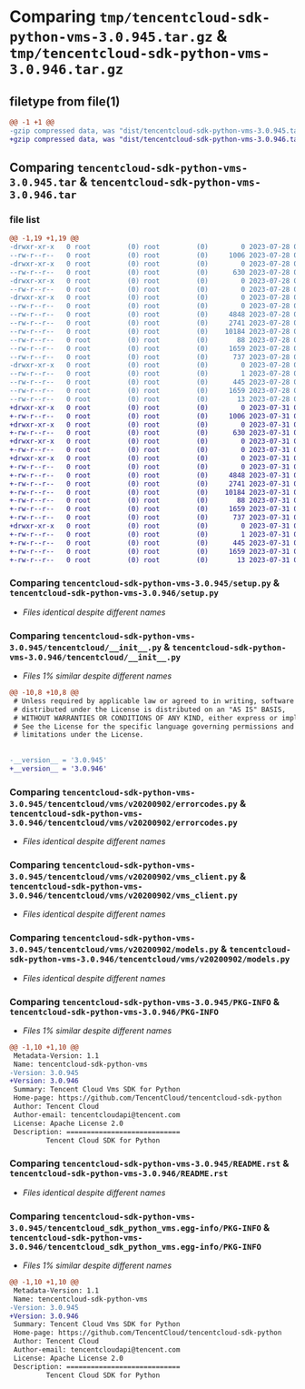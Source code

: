 # Comparing `tmp/tencentcloud-sdk-python-vms-3.0.945.tar.gz` & `tmp/tencentcloud-sdk-python-vms-3.0.946.tar.gz`

## filetype from file(1)

```diff
@@ -1 +1 @@
-gzip compressed data, was "dist/tencentcloud-sdk-python-vms-3.0.945.tar", last modified: Fri Jul 28 00:39:12 2023, max compression
+gzip compressed data, was "dist/tencentcloud-sdk-python-vms-3.0.946.tar", last modified: Mon Jul 31 00:39:28 2023, max compression
```

## Comparing `tencentcloud-sdk-python-vms-3.0.945.tar` & `tencentcloud-sdk-python-vms-3.0.946.tar`

### file list

```diff
@@ -1,19 +1,19 @@
-drwxr-xr-x   0 root         (0) root         (0)        0 2023-07-28 00:39:12.000000 tencentcloud-sdk-python-vms-3.0.945/
--rw-r--r--   0 root         (0) root         (0)     1006 2023-07-28 00:39:12.000000 tencentcloud-sdk-python-vms-3.0.945/setup.py
-drwxr-xr-x   0 root         (0) root         (0)        0 2023-07-28 00:39:12.000000 tencentcloud-sdk-python-vms-3.0.945/tencentcloud/
--rw-r--r--   0 root         (0) root         (0)      630 2023-07-28 00:39:12.000000 tencentcloud-sdk-python-vms-3.0.945/tencentcloud/__init__.py
-drwxr-xr-x   0 root         (0) root         (0)        0 2023-07-28 00:39:12.000000 tencentcloud-sdk-python-vms-3.0.945/tencentcloud/vms/
--rw-r--r--   0 root         (0) root         (0)        0 2023-07-28 00:39:12.000000 tencentcloud-sdk-python-vms-3.0.945/tencentcloud/vms/__init__.py
-drwxr-xr-x   0 root         (0) root         (0)        0 2023-07-28 00:39:12.000000 tencentcloud-sdk-python-vms-3.0.945/tencentcloud/vms/v20200902/
--rw-r--r--   0 root         (0) root         (0)        0 2023-07-28 00:39:12.000000 tencentcloud-sdk-python-vms-3.0.945/tencentcloud/vms/v20200902/__init__.py
--rw-r--r--   0 root         (0) root         (0)     4848 2023-07-28 00:39:12.000000 tencentcloud-sdk-python-vms-3.0.945/tencentcloud/vms/v20200902/errorcodes.py
--rw-r--r--   0 root         (0) root         (0)     2741 2023-07-28 00:39:12.000000 tencentcloud-sdk-python-vms-3.0.945/tencentcloud/vms/v20200902/vms_client.py
--rw-r--r--   0 root         (0) root         (0)    10184 2023-07-28 00:39:12.000000 tencentcloud-sdk-python-vms-3.0.945/tencentcloud/vms/v20200902/models.py
--rw-r--r--   0 root         (0) root         (0)       88 2023-07-28 00:39:12.000000 tencentcloud-sdk-python-vms-3.0.945/setup.cfg
--rw-r--r--   0 root         (0) root         (0)     1659 2023-07-28 00:39:12.000000 tencentcloud-sdk-python-vms-3.0.945/PKG-INFO
--rw-r--r--   0 root         (0) root         (0)      737 2023-07-28 00:39:12.000000 tencentcloud-sdk-python-vms-3.0.945/README.rst
-drwxr-xr-x   0 root         (0) root         (0)        0 2023-07-28 00:39:12.000000 tencentcloud-sdk-python-vms-3.0.945/tencentcloud_sdk_python_vms.egg-info/
--rw-r--r--   0 root         (0) root         (0)        1 2023-07-28 00:39:12.000000 tencentcloud-sdk-python-vms-3.0.945/tencentcloud_sdk_python_vms.egg-info/dependency_links.txt
--rw-r--r--   0 root         (0) root         (0)      445 2023-07-28 00:39:12.000000 tencentcloud-sdk-python-vms-3.0.945/tencentcloud_sdk_python_vms.egg-info/SOURCES.txt
--rw-r--r--   0 root         (0) root         (0)     1659 2023-07-28 00:39:12.000000 tencentcloud-sdk-python-vms-3.0.945/tencentcloud_sdk_python_vms.egg-info/PKG-INFO
--rw-r--r--   0 root         (0) root         (0)       13 2023-07-28 00:39:12.000000 tencentcloud-sdk-python-vms-3.0.945/tencentcloud_sdk_python_vms.egg-info/top_level.txt
+drwxr-xr-x   0 root         (0) root         (0)        0 2023-07-31 00:39:28.000000 tencentcloud-sdk-python-vms-3.0.946/
+-rw-r--r--   0 root         (0) root         (0)     1006 2023-07-31 00:39:28.000000 tencentcloud-sdk-python-vms-3.0.946/setup.py
+drwxr-xr-x   0 root         (0) root         (0)        0 2023-07-31 00:39:28.000000 tencentcloud-sdk-python-vms-3.0.946/tencentcloud/
+-rw-r--r--   0 root         (0) root         (0)      630 2023-07-31 00:39:28.000000 tencentcloud-sdk-python-vms-3.0.946/tencentcloud/__init__.py
+drwxr-xr-x   0 root         (0) root         (0)        0 2023-07-31 00:39:28.000000 tencentcloud-sdk-python-vms-3.0.946/tencentcloud/vms/
+-rw-r--r--   0 root         (0) root         (0)        0 2023-07-31 00:39:28.000000 tencentcloud-sdk-python-vms-3.0.946/tencentcloud/vms/__init__.py
+drwxr-xr-x   0 root         (0) root         (0)        0 2023-07-31 00:39:28.000000 tencentcloud-sdk-python-vms-3.0.946/tencentcloud/vms/v20200902/
+-rw-r--r--   0 root         (0) root         (0)        0 2023-07-31 00:39:28.000000 tencentcloud-sdk-python-vms-3.0.946/tencentcloud/vms/v20200902/__init__.py
+-rw-r--r--   0 root         (0) root         (0)     4848 2023-07-31 00:39:28.000000 tencentcloud-sdk-python-vms-3.0.946/tencentcloud/vms/v20200902/errorcodes.py
+-rw-r--r--   0 root         (0) root         (0)     2741 2023-07-31 00:39:28.000000 tencentcloud-sdk-python-vms-3.0.946/tencentcloud/vms/v20200902/vms_client.py
+-rw-r--r--   0 root         (0) root         (0)    10184 2023-07-31 00:39:28.000000 tencentcloud-sdk-python-vms-3.0.946/tencentcloud/vms/v20200902/models.py
+-rw-r--r--   0 root         (0) root         (0)       88 2023-07-31 00:39:28.000000 tencentcloud-sdk-python-vms-3.0.946/setup.cfg
+-rw-r--r--   0 root         (0) root         (0)     1659 2023-07-31 00:39:28.000000 tencentcloud-sdk-python-vms-3.0.946/PKG-INFO
+-rw-r--r--   0 root         (0) root         (0)      737 2023-07-31 00:39:28.000000 tencentcloud-sdk-python-vms-3.0.946/README.rst
+drwxr-xr-x   0 root         (0) root         (0)        0 2023-07-31 00:39:28.000000 tencentcloud-sdk-python-vms-3.0.946/tencentcloud_sdk_python_vms.egg-info/
+-rw-r--r--   0 root         (0) root         (0)        1 2023-07-31 00:39:28.000000 tencentcloud-sdk-python-vms-3.0.946/tencentcloud_sdk_python_vms.egg-info/dependency_links.txt
+-rw-r--r--   0 root         (0) root         (0)      445 2023-07-31 00:39:28.000000 tencentcloud-sdk-python-vms-3.0.946/tencentcloud_sdk_python_vms.egg-info/SOURCES.txt
+-rw-r--r--   0 root         (0) root         (0)     1659 2023-07-31 00:39:28.000000 tencentcloud-sdk-python-vms-3.0.946/tencentcloud_sdk_python_vms.egg-info/PKG-INFO
+-rw-r--r--   0 root         (0) root         (0)       13 2023-07-31 00:39:28.000000 tencentcloud-sdk-python-vms-3.0.946/tencentcloud_sdk_python_vms.egg-info/top_level.txt
```

### Comparing `tencentcloud-sdk-python-vms-3.0.945/setup.py` & `tencentcloud-sdk-python-vms-3.0.946/setup.py`

 * *Files identical despite different names*

### Comparing `tencentcloud-sdk-python-vms-3.0.945/tencentcloud/__init__.py` & `tencentcloud-sdk-python-vms-3.0.946/tencentcloud/__init__.py`

 * *Files 1% similar despite different names*

```diff
@@ -10,8 +10,8 @@
 # Unless required by applicable law or agreed to in writing, software
 # distributed under the License is distributed on an "AS IS" BASIS,
 # WITHOUT WARRANTIES OR CONDITIONS OF ANY KIND, either express or implied.
 # See the License for the specific language governing permissions and
 # limitations under the License.
 
 
-__version__ = '3.0.945'
+__version__ = '3.0.946'
```

### Comparing `tencentcloud-sdk-python-vms-3.0.945/tencentcloud/vms/v20200902/errorcodes.py` & `tencentcloud-sdk-python-vms-3.0.946/tencentcloud/vms/v20200902/errorcodes.py`

 * *Files identical despite different names*

### Comparing `tencentcloud-sdk-python-vms-3.0.945/tencentcloud/vms/v20200902/vms_client.py` & `tencentcloud-sdk-python-vms-3.0.946/tencentcloud/vms/v20200902/vms_client.py`

 * *Files identical despite different names*

### Comparing `tencentcloud-sdk-python-vms-3.0.945/tencentcloud/vms/v20200902/models.py` & `tencentcloud-sdk-python-vms-3.0.946/tencentcloud/vms/v20200902/models.py`

 * *Files identical despite different names*

### Comparing `tencentcloud-sdk-python-vms-3.0.945/PKG-INFO` & `tencentcloud-sdk-python-vms-3.0.946/PKG-INFO`

 * *Files 1% similar despite different names*

```diff
@@ -1,10 +1,10 @@
 Metadata-Version: 1.1
 Name: tencentcloud-sdk-python-vms
-Version: 3.0.945
+Version: 3.0.946
 Summary: Tencent Cloud Vms SDK for Python
 Home-page: https://github.com/TencentCloud/tencentcloud-sdk-python
 Author: Tencent Cloud
 Author-email: tencentcloudapi@tencent.com
 License: Apache License 2.0
 Description: ============================
         Tencent Cloud SDK for Python
```

### Comparing `tencentcloud-sdk-python-vms-3.0.945/README.rst` & `tencentcloud-sdk-python-vms-3.0.946/README.rst`

 * *Files identical despite different names*

### Comparing `tencentcloud-sdk-python-vms-3.0.945/tencentcloud_sdk_python_vms.egg-info/PKG-INFO` & `tencentcloud-sdk-python-vms-3.0.946/tencentcloud_sdk_python_vms.egg-info/PKG-INFO`

 * *Files 1% similar despite different names*

```diff
@@ -1,10 +1,10 @@
 Metadata-Version: 1.1
 Name: tencentcloud-sdk-python-vms
-Version: 3.0.945
+Version: 3.0.946
 Summary: Tencent Cloud Vms SDK for Python
 Home-page: https://github.com/TencentCloud/tencentcloud-sdk-python
 Author: Tencent Cloud
 Author-email: tencentcloudapi@tencent.com
 License: Apache License 2.0
 Description: ============================
         Tencent Cloud SDK for Python
```

